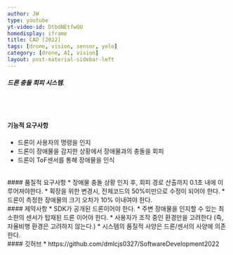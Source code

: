 ```yaml
---
author: JW
type: youtube
yt-video-id: DtbdNEtfwQU
homedisplay: iframe
title: CAD [2022]
tags: [drone, vision, sensor, yolo]
category: [drone, AI, vision]
layout: post-material-sidebar-left
---
```

##### 드론 충돌 회피 시스템.
<br><br>
#### 기능적 요구사항
* 드론이 사용자의 명령을 인지
* 드론이 장애물을 감지한 상황에서 장애물과의 충돌을 회피
* 드론이 ToF센서를 통해 장애물을 인식

<br>
#### 품질적 요구사항
* 장애물 충돌 상황 인지 후, 회피 경로 산출까지 0.1초 내에 이루어져야한다.
* 확장을 위한 변경시, 전체코드의 50%미만으로 수정이 되어야 한다. 
* 드론이 측정한 장애물의 크기 오차가 10% 이내여야 한다. 

<br>
#### 제약사항
* SDK가 공개된 드론이어야 한다.
* 주변 장애물을 인지할 수 있는 최소한의 센서가 탑재된 드론 이어야 한다.
* 사용자가 조작 중인 환경만을 고려한다 (즉, 자율비행 환경은 고려하지 않는다.)
* 시스템의 품질적 사양은 드론/센서의 사양에 의존한다.

<br>
#### 깃허브
* https://github.com/dmlcjs0327/SoftwareDevelopment2022
